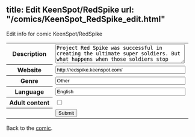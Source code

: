 title: Edit KeenSpot/RedSpike
url: "/comics/KeenSpot_RedSpike_edit.html"
---
Edit info for comic KeenSpot/RedSpike

<form name="comic" action="http://gaepostmail.appspot.com/comic/" method="post">
<table class="comicinfo">
<tr>
<th>Description</th><td><textarea name="description" cols="40" rows="3">Project Red Spike was successful in creating the ultimate super soldiers. But what happens when those soldiers stop taking orders?</textarea></td>
</tr>
<tr>
<th>Website</th><td><input type="text" name="url" value="http://redspike.keenspot.com/" size="40"/></td>
</tr>
<tr>
<th>Genre</th><td><input type="text" name="genre" value="Other" size="40"/></td>
</tr>
<tr>
<th>Language</th><td><input type="text" name="language" value="English" size="40"/></td>
</tr>
<tr>
<th>Adult content</th><td><input type="checkbox" name="adult" value="adult" /></td>
</tr>
<tr>
<th></th><td>
<input type="hidden" name="comic" value="KeenSpot_RedSpike" />
<input type="submit" name="submit" value="Submit" />
</td>
</tr>
</table>
</form>

Back to the [comic](KeenSpot_RedSpike.html).
